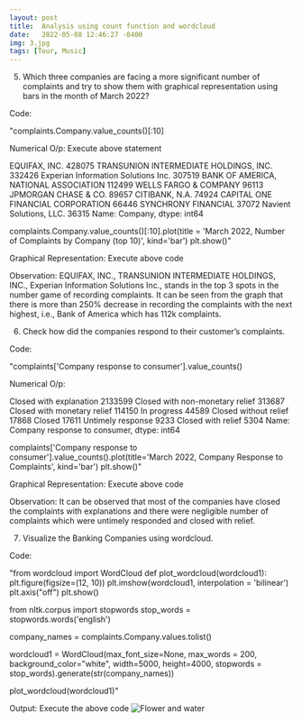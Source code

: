 ```yaml
---
layout: post
title:  Analysis using count function and wordcloud
date:   2022-05-08 12:46:27 -0400
img: 3.jpg
tags: [Tour, Music]
---
```

5.	Which three companies are facing a more significant number of complaints and try to show them with graphical representation using bars in the month of March 2022?

Code: 

"complaints.Company.value_counts()[:10]

Numerical O/p: Execute above statement

EQUIFAX, INC.                             428075
TRANSUNION INTERMEDIATE HOLDINGS, INC.    332426
Experian Information Solutions Inc.       307519
BANK OF AMERICA, NATIONAL ASSOCIATION     112499
WELLS FARGO & COMPANY                      96113
JPMORGAN CHASE & CO.                       89657
CITIBANK, N.A.                             74924
CAPITAL ONE FINANCIAL CORPORATION          66446
SYNCHRONY FINANCIAL                        37072
Navient Solutions, LLC.                    36315
Name: Company, dtype: int64


complaints.Company.value_counts()[:10].plot(title = 'March 2022, Number of Complaints by Company (top 10)', kind='bar')
plt.show()"

Graphical Representation: Execute above code

Observation: EQUIFAX, INC., TRANSUNION INTERMEDIATE HOLDINGS, INC., Experian Information Solutions Inc., stands in the top 3 spots in the number game of recording complaints. It can be seen from the graph that there is more than 250% decrease in recording the complaints with the next highest, i.e., Bank of America which has 112k complaints.  

6.	Check how did the companies respond to their customer’s complaints.

Code: 

"complaints['Company response to consumer'].value_counts()

Numerical O/p: 

Closed with explanation                    2133599
Closed with non-monetary relief       313687
Closed with monetary relief               114150
In progress                                               44589
Closed without relief                             17868
Closed                                                       17611
Untimely response                                   9233
Closed with relief                                      5304
Name: Company response to consumer, dtype: int64

complaints['Company response to consumer'].value_counts().plot(title='March 2022, Company Response to Complaints', kind='bar')
plt.show()"

Graphical Representation: Execute above code

Observation: It can be observed that most of the companies have closed the complaints with explanations and there were negligible number of complaints which were untimely responded and closed with relief.

7.	Visualize the Banking Companies using wordcloud.

Code: 

"from wordcloud import WordCloud
def plot_wordcloud(wordcloud1):
    plt.figure(figsize=(12, 10))
    plt.imshow(wordcloud1, interpolation = 'bilinear')
    plt.axis("off")
    plt.show()

from nltk.corpus import stopwords
stop_words = stopwords.words('english')

company_names = complaints.Company.values.tolist()

wordcloud1 = WordCloud(max_font_size=None, max_words = 200, background_color="white", width=5000, height=4000, stopwords = stop_words).generate(str(company_names))

plot_wordcloud(wordcloud1)"

Output: Execute the above code
![Flower and water]({{site.baseurl}}/images/pages/18.jpg)